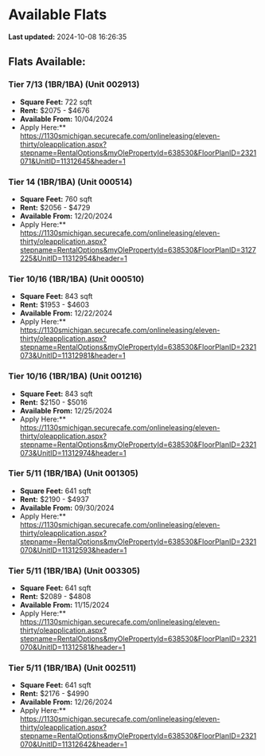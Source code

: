 # Available Flats

**Last updated:** 2024-10-08 16:26:35

## Flats Available:
### Tier 7/13 (1BR/1BA) (Unit 002913)
- **Square Feet:** 722 sqft
- **Rent:** $2075 - $4676
- **Available From:** 10/04/2024
- Apply Here:** https://1130smichigan.securecafe.com/onlineleasing/eleven-thirty/oleapplication.aspx?stepname=RentalOptions&myOlePropertyId=638530&FloorPlanID=2321071&UnitID=11312645&header=1

### Tier 14 (1BR/1BA) (Unit 000514)
- **Square Feet:** 760 sqft
- **Rent:** $2056 - $4729
- **Available From:** 12/20/2024
- Apply Here:** https://1130smichigan.securecafe.com/onlineleasing/eleven-thirty/oleapplication.aspx?stepname=RentalOptions&myOlePropertyId=638530&FloorPlanID=3127225&UnitID=11312954&header=1

### Tier 10/16 (1BR/1BA) (Unit 000510)
- **Square Feet:** 843 sqft
- **Rent:** $1953 - $4603
- **Available From:** 12/22/2024
- Apply Here:** https://1130smichigan.securecafe.com/onlineleasing/eleven-thirty/oleapplication.aspx?stepname=RentalOptions&myOlePropertyId=638530&FloorPlanID=2321073&UnitID=11312981&header=1

### Tier 10/16 (1BR/1BA) (Unit 001216)
- **Square Feet:** 843 sqft
- **Rent:** $2150 - $5016
- **Available From:** 12/25/2024
- Apply Here:** https://1130smichigan.securecafe.com/onlineleasing/eleven-thirty/oleapplication.aspx?stepname=RentalOptions&myOlePropertyId=638530&FloorPlanID=2321073&UnitID=11312974&header=1

### Tier 5/11 (1BR/1BA) (Unit 001305)
- **Square Feet:** 641 sqft
- **Rent:** $2190 - $4937
- **Available From:** 09/30/2024
- Apply Here:** https://1130smichigan.securecafe.com/onlineleasing/eleven-thirty/oleapplication.aspx?stepname=RentalOptions&myOlePropertyId=638530&FloorPlanID=2321070&UnitID=11312593&header=1

### Tier 5/11 (1BR/1BA) (Unit 003305)
- **Square Feet:** 641 sqft
- **Rent:** $2089 - $4808
- **Available From:** 11/15/2024
- Apply Here:** https://1130smichigan.securecafe.com/onlineleasing/eleven-thirty/oleapplication.aspx?stepname=RentalOptions&myOlePropertyId=638530&FloorPlanID=2321070&UnitID=11312581&header=1

### Tier 5/11 (1BR/1BA) (Unit 002511)
- **Square Feet:** 641 sqft
- **Rent:** $2176 - $4990
- **Available From:** 12/26/2024
- Apply Here:** https://1130smichigan.securecafe.com/onlineleasing/eleven-thirty/oleapplication.aspx?stepname=RentalOptions&myOlePropertyId=638530&FloorPlanID=2321070&UnitID=11312642&header=1


